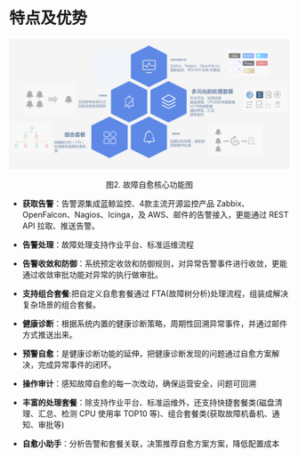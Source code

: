 # 特点及优势

![-w2020](../media/3f7f2f22391d12ce90b82f04aef3d506.png)
<center>图2. 故障自愈核心功能图</center>

* **获取告警**：告警源集成蓝鲸监控、4款主流开源监控产品 Zabbix、OpenFalcon、Nagios、Icinga，及 AWS、邮件的告警接入，更能通过 REST API 拉取、推送告警。

* **告警处理**：故障处理支持作业平台、标准运维流程

* **告警收敛和防御**：系统预定收敛和防御规则，对异常告警事件进行收敛，更能通过收敛审批功能对异常的执行做审批。

* **支持组合套餐**:把自定义自愈套餐通过 FTA(故障树分析)处理流程，组装成解决复杂场景的组合套餐。

* **健康诊断**：根据系统内置的健康诊断策略，周期性回溯异常事件，并通过邮件方式推送出来。

* **预警自愈**：是健康诊断功能的延伸，把健康诊断发现的问题通过自愈方案解决，完成异常事件的闭环。

* **操作审计**：感知故障自愈的每一次改动，确保运营安全，问题可回溯

* **丰富的处理套餐**：除支持作业平台、标准运维外，还支持快捷套餐类(磁盘清理、汇总、检测 CPU 使用率 TOP10 等)、组合套餐类(获取故障机备机、通知、审批等)

* **自愈小助手**：分析告警和套餐关联，决策推荐自愈方案方案，降低配置成本
